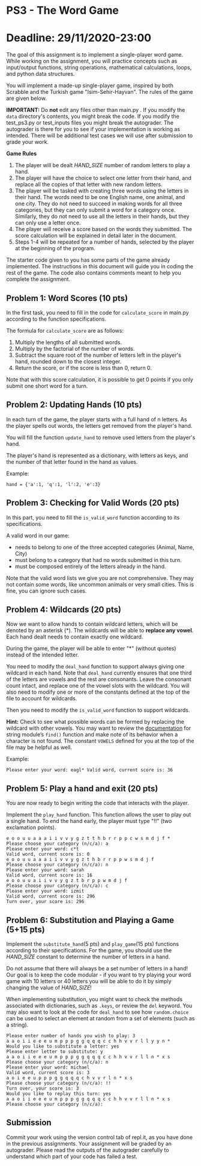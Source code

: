 # PS3 - The Word Game
# Deadline: 29/11/2020-23:00

The goal of this assignment is to implement a single-player word game. While working on the assignment, you will practice concepts such as input/output functions, string operations, mathematical calculations, loops, and python data structures.

You will implement a made-up single-player game, inspired by both Scrabble and the Turkish game "Isim-Sehir-Hayvan". The rules of the game are given below.

**IMPORTANT:** Do **not** edit any files other than main.py . If you modify the `data` directory's contents, you might break the code. If you modify the test_ps3.py or test_inputs files you might break the autograder. The autograder is there for you to see if your implementation is working as intended. There will be additional test cases we will use after submission to grade your work.

**Game Rules**

1. The player will be dealt  *HAND_SIZE* number of random letters to play a hand.
2. The player will have the choice to select one letter from their hand, and replace all the copies of that letter with new random letters.
3. The player will be tasked with creating three words using the letters in their hand. The words need to be one English name, one animal, and one city. They do not need to succeed in making words for all three categories, but they can only submit a word for a category once. Similarly, they do not need to use all the letters in their hands, but they can only use a letter once.
4. The player will receive a score based on the words they submitted. The score calculation will be explained in detail later in the document.
5. Steps 1-4 will be repeated for a number of hands, selected by the player at the beginning of the program.


The starter code given to you has some parts of the game already implemented. The instructions in this document will guide you in coding the rest of the game. The code also contains comments meant to help you complete the assignment.

## Problem 1: Word Scores (10 pts)

In the first task, you need to fill in the code for `calculate_score` in main.py according to the function specifications.

The formula for `calculate_score` are as follows:

1. Multiply the lengths of all submitted words.
2. Multiply by the factorial of the number of words.
3. Subtract the square root of the number of letters left in the player's hand, rounded down to the closest integer.
4. Return the score, or if the score is less than 0, return 0.


Note that with this score calculation, it is possible to get 0 points if you only submit one short word for a turn.


## Problem 2: Updating Hands (10 pts)

In each turn of the game, the player starts with a full hand of n letters. As the player spells out words, the letters get removed from the player's hand.

You will fill the function `update_hand` to remove used letters from the player's hand. 

The player's hand is represented as a dictionary, with letters as keys, and the number of that letter found in the hand as values. 

Example:

`hand = {'a':1, 'q':1, 'l':2, 'e':3}`


## Problem 3: Checking for Valid Words (20 pts)

In this part, you need to fill the `is_valid_word` function according to its specifications. 

A valid word in our game:

* needs to belong to one of the three accepted categories (Animal, Name, City)
* must belong to a category that had no words submitted in this turn.
* must be composed entirely of the letters already in the hand.

Note that the valid word lists we give you are not comprehensive. They may not contain some words, like uncommon animals or very small cities. This is fine, you can ignore such cases.


## Problem 4: Wildcards (20 pts)

Now we want to allow hands to contain wildcard letters, which will be denoted by an asterisk (*). The wildcards will be able to **replace any vowel**. Each hand dealt needs to contain exactly one wildcard.

During the game, the player will be able to enter "*" (without quotes) instead of the intended letter.

You need to modify the `deal_hand` function to support always giving one wildcard in each hand. Note that `deal_hand` currently ensures that one third of the letters are vowels and the rest are consonants. Leave the  consonant count intact, and replace one of the vowel slots with the wildcard. You will also need to modify one or more of the constants defined at the top of the file to account for wildcards.

Then you need to modify the `is_valid_word` function to support wildcards. 

**Hint:** Check to see what possible words can be formed by replacing the wildcard with other vowels. You may want to review the [documentation](https://docs.python.org/3/library/stdtypes.html#string-methods) for string module’s `find()` function and make note of its behavior when a character is not found. The constant `VOWELS` defined for you at the top of the file may be helpful as well.

Example:

`Please enter your word: eagl*
Valid word, current score is: 36`


## Problem 5: Play a hand and exit (20 pts)

You are now ready to begin writing the code that interacts with the player.

Implement the `play_hand` function. This function allows the user to play out a single hand.
To end the hand early, the player must type "!!" (two exclamation points).

```
e o o u u a a a i i v v y g z t t h b r r p p c w s m d j f * 
Please choose your category (n/c/a): a
Please enter your word: c*t
Valid word, current score is: 0
e o o u u a a a i i v v y g z t h b r r p p w s m d j f
Please choose your category (n/c/a): n
Please enter your word: sarah
Valid word, current score is: 16
e o o u u a i i v v y g z t b r p p w m d j f
Please choose your category (n/c/a): c
Please enter your word: izmit
Valid word, current score is: 296
Turn over, your score is: 296
```

## Problem 6: Substitution and Playing a Game (5+15 pts)

Implement the `substitute_hand`(5 pts) and `play_game`(15 pts) functions according to their specifications.
For the game, you should use the *HAND_SIZE* constant to determine the number of letters in a hand.

Do not assume that there will always be a set number of letters in a hand! Our goal is to keep the code modular - if you want to try playing your word game with 10 letters or 40 letters you will be able to do it by simply changing the value of *HAND_SIZE*!

When implementing substitution, you might want to check the methods associated with dictionaries, such as `.keys`, or review the `del` keyword. You may also want to look at the code for `deal_hand` to see how `random.choice` can be used to select an element at random from a set of elements (such as a string).

```
Please enter number of hands you wish to play: 3
a a o i i e e e u m p p p g g q q q c c h h v v r l l y y n * 
Would you like to substitute a letter: yes
Please enter letter to substitute: y
a a o i i e e e u m p p p g g q q q c c h h v v r l l n * x s 
Please choose your category (n/c/a): n
Please enter your word: michael
Valid word, current score is: 3
a o i e e u p p p g g q q q c h v v r l n * x s 
Please choose your category (n/c/a): !!
Turn over, your score is: 3
Would you like to replay this turn: yes
a a o i i e e e u m p p p g g q q q c c h h v v r l l n * x s 
Please choose your category (n/c/a):
```


## Submission

Commit your work using the version control tab of repl.it, as you have done in the previous assignments. Your assignment will be graded by an autograder. Please read the outputs of the autograder carefully to understand which part of your code has failed a test.